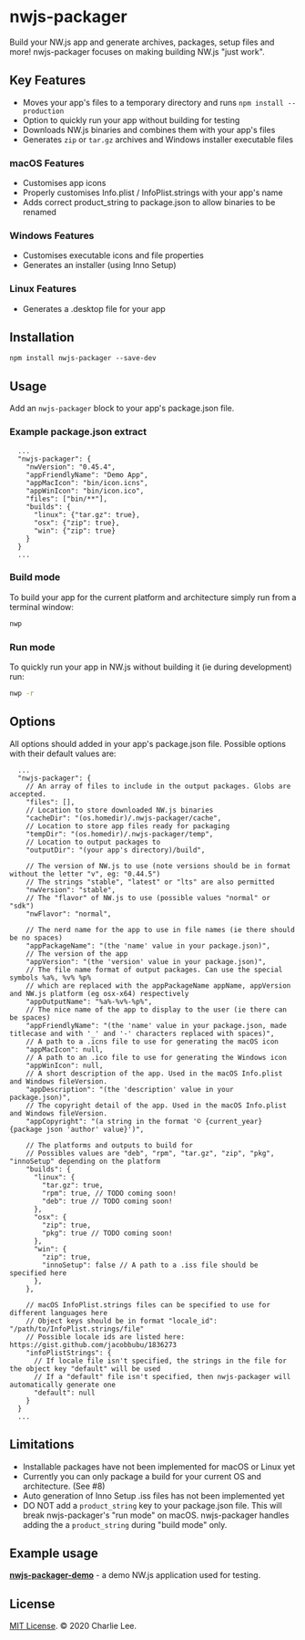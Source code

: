 # nwjs-packager

Build your NW.js app and generate archives, packages, setup files and more! nwjs-packager focuses on making building NW.js "just work".

## Key Features

* Moves your app's files to a temporary directory and runs `npm install --production`
* Option to quickly run your app without building for testing
* Downloads NW.js binaries and combines them with your app's files
* Generates `zip` or `tar.gz` archives and Windows installer executable files

### macOS Features

* Customises app icons
* Properly customises Info.plist / InfoPlist.strings with your app's name
* Adds correct product_string to package.json to allow binaries to be renamed

### Windows Features

* Customises executable icons and file properties
* Generates an installer (using Inno Setup)

### Linux Features

* Generates a .desktop file for your app

## Installation

`npm install nwjs-packager --save-dev`

## Usage

Add an `nwjs-packager` block to your app's package.json file.

### Example package.json extract

```jsonc
  ...
  "nwjs-packager": {
    "nwVersion": "0.45.4",
    "appFriendlyName": "Demo App",
    "appMacIcon": "bin/icon.icns",
    "appWinIcon": "bin/icon.ico",
    "files": ["bin/**"],
    "builds": {
      "linux": {"tar.gz": true},
      "osx": {"zip": true},
      "win": {"zip": true}
    }
  }
  ...
```

### Build mode

To build your app for the current platform and architecture simply run from a terminal window:

```bash
nwp
```

### Run mode

To quickly run your app in NW.js without building it (ie during development) run:

```bash
nwp -r
```

## Options

All options should added in your app's package.json file. Possible options with their default values are:

```jsonc
  ...
  "nwjs-packager": {
    // An array of files to include in the output packages. Globs are accepted.
    "files": [],
    // Location to store downloaded NW.js binaries
    "cacheDir": "(os.homedir)/.nwjs-packager/cache",
    // Location to store app files ready for packaging
    "tempDir": "(os.homedir)/.nwjs-packager/temp",
    // Location to output packages to
    "outputDir": "(your app's directory)/build",

    // The version of NW.js to use (note versions should be in format without the letter "v", eg: "0.44.5")
    // The strings "stable", "latest" or "lts" are also permitted
    "nwVersion": "stable",
    // The "flavor" of NW.js to use (possible values "normal" or "sdk")
    "nwFlavor": "normal",

    // The nerd name for the app to use in file names (ie there should be no spaces)
    "appPackageName": "(the 'name' value in your package.json)",
    // The version of the app
    "appVersion": "(the 'version' value in your package.json)",
    // The file name format of output packages. Can use the special symbols %a%, %v% %p%
    // which are replaced with the appPackageName appName, appVersion and NW.js platform (eg osx-x64) respectively
    "appOutputName": "%a%-%v%-%p%",
    // The nice name of the app to display to the user (ie there can be spaces)
    "appFriendlyName": "(the 'name' value in your package.json, made titlecase and with '_' and '-' characters replaced with spaces)",
    // A path to a .icns file to use for generating the macOS icon
    "appMacIcon": null,
    // A path to an .ico file to use for generating the Windows icon
    "appWinIcon": null,
    // A short description of the app. Used in the macOS Info.plist and Windows fileVersion.
    "appDescription": "(the 'description' value in your package.json)",
    // The copyright detail of the app. Used in the macOS Info.plist and Windows fileVersion.
    "appCopyright": "(a string in the format '© {current_year} {package json 'author' value}')",

    // The platforms and outputs to build for
    // Possibles values are "deb", "rpm", "tar.gz", "zip", "pkg", "innoSetup" depending on the platform
    "builds": {
      "linux": {
        "tar.gz": true,
        "rpm": true, // TODO coming soon!
        "deb": true // TODO coming soon!
      },
      "osx": {
        "zip": true,
        "pkg": true // TODO coming soon!
      },
      "win": {
        "zip": true,
        "innoSetup": false // A path to a .iss file should be specified here
      },
    },

    // macOS InfoPlist.strings files can be specified to use for different languages here
    // Object keys should be in format "locale_id": "/path/to/InfoPlist.strings/file"
    // Possible locale ids are listed here: https://gist.github.com/jacobbubu/1836273
    "infoPlistStrings": {
      // If locale file isn't specified, the strings in the file for the object key "default" will be used
      // If a "default" file isn't specified, then nwjs-packager will automatically generate one
      "default": null
    }
  }
  ...
```

## Limitations

* Installable packages have not been implemented for macOS or Linux yet
* Currently you can only package a build for your current OS and architecture. (See #8)
* Auto generation of Inno Setup .iss files has not been implemented yet
* DO NOT add a `product_string` key to your package.json file. This will break nwjs-packager's "run mode" on macOS. nwjs-packager handles adding the a `product_string` during "build mode" only.

## Example usage

**[nwjs-packager-demo](https://github.com/charlielee/nwjs-packager-demo)** - a demo NW.js application used for testing.

## License

[MIT License](https://en.wikipedia.org/wiki/MIT_License). © 2020 Charlie Lee.
